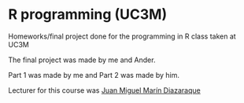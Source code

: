 # R programming (UC3M)

Homeworks/final project done for the programming in R class taken at UC3M 

The final project was made by me and Ander.

Part 1 was made by me and Part 2 was made by him.

Lecturer for this course was [Juan Miguel Marín Diazaraque](https://portal.uc3m.es/portal/page/portal/dpto_estadistica/personal/juan_miguel_marin_diazaraque)
